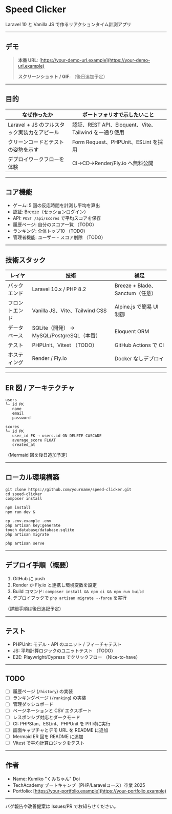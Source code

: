 # Speed Clicker

Laravel 10 と Vanilla JS で作るリアクションタイム計測アプリ

---

## デモ

> **本番 URL**: [https://your-demo-url.example](https://your-demo-url.example)
>
> **スクリーンショット / GIF**: （後日追加予定）

---

## 目的

| なぜ作ったか                       | ポートフォリオで示したいこと                            |
| ---------------------------- | ----------------------------------------- |
| Laravel + JS のフルスタック実装力をアピール | 認証、REST API、Eloquent、Vite、Tailwind を一通り使用 |
| クリーンコードとテストの姿勢を示す            | Form Request、PHPUnit、ESLint を採用           |
| デプロイワークフローを体験                | CI→CD→Render/Fly.io へ無料公開                 |

---

## コア機能

* ゲーム: 5 回の反応時間を計測し平均を算出
* 認証: Breeze（セッションログイン）
* API: `POST /api/scores` で平均スコアを保存
* 履歴ページ: 自分のスコア一覧 （TODO）
* ランキング: 全体トップ10 （TODO）
* 管理者機能: ユーザー・スコア削除 （TODO）

---

## 技術スタック

| レイヤ     | 技術                                | 補足                         |
| ------- | --------------------------------- | -------------------------- |
| バックエンド  | Laravel 10.x / PHP 8.2            | Breeze + Blade、Sanctum（任意） |
| フロントエンド | Vanilla JS、Vite、Tailwind CSS      | Alpine.js で簡易 UI 制御        |
| データベース  | SQLite（開発） → MySQL/PostgreSQL（本番） | Eloquent ORM               |
| テスト     | PHPUnit、Vitest （TODO）             | GitHub Actions で CI        |
| ホスティング  | Render / Fly.io                   | Docker なしデプロイ              |

---

## ER 図 / アーキテクチャ

```
users
└─ id PK
   name
   email
   password

scores
└─ id PK
   user_id FK → users.id ON DELETE CASCADE
   average_score FLOAT
   created_at
```

（Mermaid 図を後日追加予定）

---

## ローカル環境構築

```
git clone https://github.com/yourname/speed-clicker.git
cd speed-clicker
composer install

npm install
npm run dev &

cp .env.example .env
php artisan key:generate
touch database/database.sqlite
php artisan migrate

php artisan serve
```

---

## デプロイ手順（概要）

1. GitHub に push
2. Render か Fly.io と連携し環境変数を設定
3. Build コマンド: `composer install && npm ci && npm run build`
4. デプロイフックで `php artisan migrate --force` を実行

（詳細手順は後日追記予定）

---

## テスト

* PHPUnit: モデル・API のユニット / フィーチャテスト
* JS: 平均計算ロジックのユニットテスト （TODO）
* E2E: Playwright/Cypress でクリックフロー （Nice-to-have）

---

## TODO

* [ ] 履歴ページ (`/history`) の実装
* [ ] ランキングページ (`/ranking`) の実装
* [ ] 管理ダッシュボード
* [ ] ページネーションと CSV エクスポート
* [ ] レスポンシブ対応とダークモード
* [ ] CI: PHPStan、ESLint、PHPUnit を PR 時に実行
* [ ] 画面キャプチャとデモ URL を README に追加
* [ ] Mermaid ER 図を README に追加
* [ ] Vitest で平均計算ロジックをテスト

---

## 作者

* Name: Kumiko "くみちゃん" Doi
* TechAcademy ブートキャンプ（PHP/Laravelコース）卒業 2025
* Portfolio: [https://your-portfolio.example](https://your-portfolio.example)

---

バグ報告や改善提案は Issues/PR でお知らせください。
